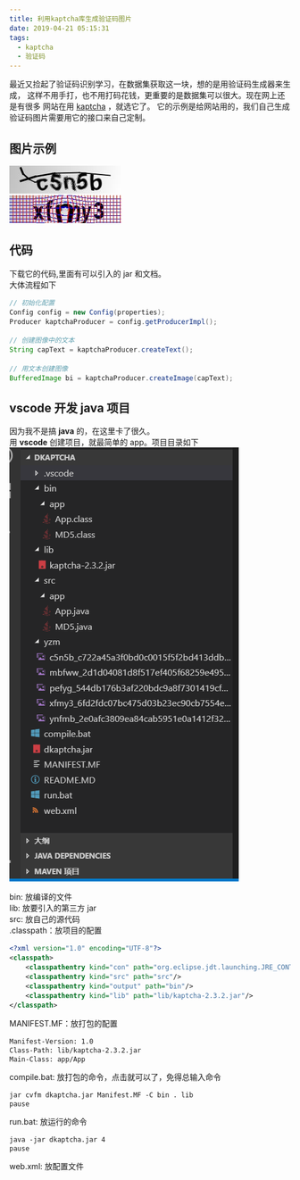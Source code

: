 ```yaml
---
title: 利用kaptcha库生成验证码图片
date: 2019-04-21 05:15:31
tags:
  - kaptcha
  - 验证码
---
```


最近又捡起了验证码识别学习，在数据集获取这一块，想的是用验证码生成器来生成，
这样不用手打，也不用打码花钱，更重要的是数据集可以很大。现在网上还是有很多
网站在用 [kaptcha](https://code.google.com/archive/p/kaptcha/) ，就选它了。
它的示例是给网站用的，我们自己生成验证码图片需要用它的接口来自己定制。

## 图片示例

![默认](./assert/c5n5b_c722a45a3f0bd0c0015f5f2bd413ddb7.jpg)  
![鱼眼](./assert/xfmy3_6fd2fdc07bc475d03b23ec90cb7554ed.jpg)

## 代码

下载它的代码,里面有可以引入的 jar 和文档。  
大体流程如下

```java
// 初始化配置
Config config = new Config(properties);
Producer kaptchaProducer = config.getProducerImpl();

// 创建图像中的文本
String capText = kaptchaProducer.createText();

// 用文本创建图像
BufferedImage bi = kaptchaProducer.createImage(capText);
```

## vscode 开发 java 项目

因为我不是搞 **java** 的，在这里卡了很久。  
用 **vscode** 创建项目，就最简单的 app。项目目录如下  
![项目目录](./assert/2019-04-21.png)

bin: 放编译的文件  
lib: 放要引入的第三方 jar  
src: 放自己的源代码  
.classpath：放项目的配置

```xml
<?xml version="1.0" encoding="UTF-8"?>
<classpath>
	<classpathentry kind="con" path="org.eclipse.jdt.launching.JRE_CONTAINER/org.eclipse.jdt.internal.debug.ui.launcher.StandardVMType/JavaSE-1.8"/>
	<classpathentry kind="src" path="src"/>
	<classpathentry kind="output" path="bin"/>
	<classpathentry kind="lib" path="lib/kaptcha-2.3.2.jar"/>
</classpath>
```

MANIFEST.MF：放打包的配置

```
Manifest-Version: 1.0
Class-Path: lib/kaptcha-2.3.2.jar
Main-Class: app/App
```

compile.bat: 放打包的命令，点击就可以了，免得总输入命令

```
jar cvfm dkaptcha.jar Manifest.MF -C bin . lib
pause
```

run.bat: 放运行的命令

```
java -jar dkaptcha.jar 4
pause
```

web.xml: 放配置文件
